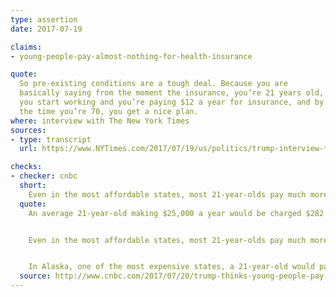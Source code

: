 ```yaml
---
type: assertion
date: 2017-07-19

claims:
- young-people-pay-almost-nothing-for-health-insurance

quote:
  So pre-existing conditions are a tough deal. Because you are
  basically saying from the moment the insurance, you’re 21 years old,
  you start working and you’re paying $12 a year for insurance, and by
  the time you’re 70, you get a nice plan.
where: interview with The New York Times
sources:
- type: transcript
  url: https://www.NYTimes.com/2017/07/19/us/politics/trump-interview-transcript.html

checks:
- checker: cnbc
  short:
    Even in the most affordable states, most 21-year-olds pay much more than $12 a month simply for their premiums.
  quote:
    An average 21-year-old making $25,000 a year would be charged $282 per month for a silver Obamacare plan, according to the Kaiser Family Foundation. However, that person would qualify for federal subsidies that would cut the amount they would personally pay by half to $142. That person could also be responsible for a four-figure deductible, which is the amount each consumer must pay out-of-pocket before coverage kicks in.


    Even in the most affordable states, most 21-year-olds pay much more than $12 a month simply for their premiums. In Utah, one of the least expensive states in the nation for Obamacare coverage for young people, for example, an average 21-year-old would pay $142 a month, according to Kaiser. The cost without subsidies would be $198.


    In Alaska, one of the most expensive states, a 21-year-old would pay $104, but only because subsidies would cover most of the actual cost of $707 per month.
  source: http://www.cnbc.com/2017/07/20/trump-thinks-young-people-pay-12-for-health-insurance.html
---
```

